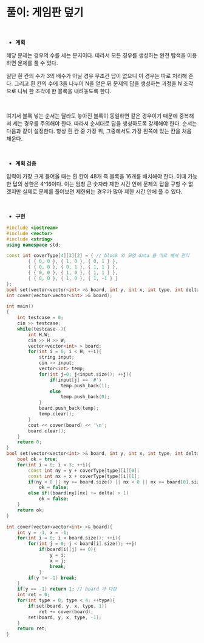 # 풀이: 게임판 덮기

<br/>

- **계획**

해당 문제는 경우의 수를 세는 문지이다. 따라서 모든 경우를 생성하는 완전 탐색을 이용하면 문제를 풀 수 있다. 

일단 흰 칸의 수가 3의 배수가 아닐 경우 무조건 답이 없으니 이 경우는 따로 처리해 준다. 그리고 흰 칸의 수에 3을 나누어 N을 얻은 뒤 문제의 답을 생성하는 과정을 N 조각으로 나눠 한 조각에 한 블록을 내려놓도록 한다. 

<br/>

여기서 블록 넣는 순서는 달라도 놓아진 블록이 동일하면 같은 경우이기 때문에 중복해서 세는 경우를 주의해야 한다. 따라서 순서대로 답을 생성하도록 강제해야 한다. 순서는 다음과 같이 설정한다. 항상 흰 칸 중 가장 위, 그중에서도 가장 왼쪽에 있는 칸을 처음 채운다. 

<br/>

- **계획 검증**

입력이 가장 크게 들어올 때는 흰 칸이 48개 즉 블록을 16개를 배치해야 한다. 이때 가능한 답의 상한은 4^16이다. 이는 엄청 큰 숫자라 제한 시간 안에 문제의 답을 구할 수 없겠지만 실제로 문제를 풀어보면 제한되는 경우가 많아 제한 시간 안에 풀 수 있다. 

<br/>

- **구현**

```c++
#include <iostream>
#include <vector>
#include <string>
using namespace std;

const int coverType[4][3][2] = { // block 의 모양 data 를 따로 빼서 관리
        { { 0, 0 }, { 1, 0 }, { 0, 1 } },
        { { 0, 0 }, { 0, 1 }, { 1, 1 } },
        { { 0, 0 }, { 1, 0 }, { 1, 1 } },
        { { 0, 0 }, { 1, 0 }, { 1, -1 } }
};
bool set(vector<vector<int> >& board, int y, int x, int type, int delta);
int cover(vector<vector<int> >& board);

int main()
{
    int testcase = 0;
    cin >> testcase;
    while(testcase--){
        int H,W;
        cin >> H >> W;
        vector<vector<int> > board;
        for(int i = 0; i < H; ++i){
            string input;
            cin >> input;
            vector<int> temp;
            for(int j=0; j<input.size(); ++j){
                if(input[j] == '#')
                    temp.push_back(1);
                else
                    temp.push_back(0);
            }
            board.push_back(temp);
            temp.clear();
        }
        cout << cover(board) << '\n';
        board.clear();
    }
    return 0;
}
bool set(vector<vector<int> >& board, int y, int x, int type, int delta){ // 반복되는 작업을 모듈화해 코드 간결화
    bool ok = true;
    for(int i = 0; i < 3; ++i){
        const int ny = y + coverType[type][i][0];
        const int nx = x + coverType[type][i][1];
        if(ny < 0 || ny >= board.size() || nx < 0 || nx >= board[0].size())
            ok = false;
        else if((board[ny][nx] += delta) > 1)
            ok = false;
    }
    return ok;
}

int cover(vector<vector<int> >& board){
    int y = -1, x = -1;
    for(int i = 0; i < board.size(); ++i){
        for(int j = 0; j < board[i].size(); ++j)
            if(board[i][j] == 0){
                y = i;
                x = j;
                break;
            }
        if(y != -1) break;
    }
    if(y == -1) return 1; // board 가 다참
    int ret = 0;
    for(int type = 0; type < 4; ++type){
        if(set(board, y, x, type, 1))
            ret += cover(board);
        set(board, y, x, type, -1);
    }
    return ret;
}
```

